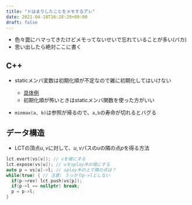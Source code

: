 ```yaml
---
title: "ドはまりしたことをメモするアレ"
date: 2021-04-18T16:28:29+09:00
draft: false
---
```


- 色々罠にハマってきたけどメモってないせいで忘れていることが多い(バカ)
- 思い出したら絶対ここに書く

## C++

- staticメンバ変数は初期化順が不定なので雑に初期化してはいけない
  - [具体例](https://technologicaladvance.blog.fc2.com/blog-entry-165.html)
  - 初期化順が怖いときはstaticメンバ関数を使った方がいい

- `minmax(a, b)`は参照が帰るので、`a,b`の寿命が切れるとバグる

## データ構造

- LCTの頂点$u,v$に対して、$u,v$パスの$u$の隣の点$p$を得る方法

```cpp
lct.evert(vs[v]); // vを根にする
lct.expose(vs[u]); // uをsplay木の根にする
auto p = vs[u]->l; // splay木の上で隣の点は？
while(true) { // 注意: うっかりp->lとしない
  if(p->rev) lct.push(vs[p]);
  if(p->l == nullptr) break;
  p = p->l; 
}
```
